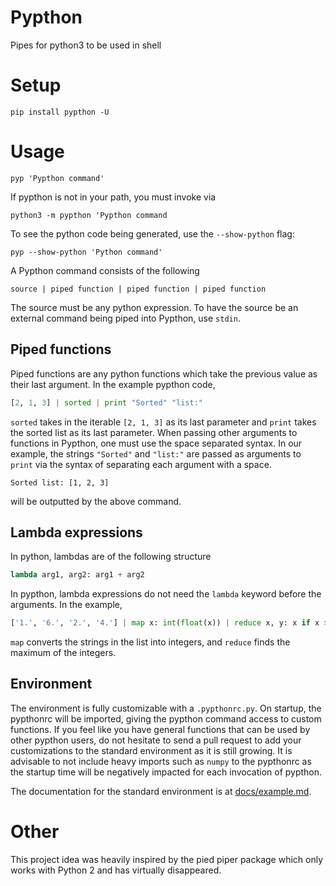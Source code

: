 # Pypthon

Pipes for python3 to be used in shell

# Setup

```
pip install pypthon -U 
```

# Usage

```
pyp 'Pypthon command'
```

If pypthon is not in your path, you must invoke via

```
python3 -m pypthon 'Pypthon command
```

To see the python code being generated, use the ``--show-python`` flag:

```
pyp --show-python 'Python command'
```

A Pypthon command consists of the following

```
source | piped function | piped function | piped function
```

The source must be any python expression. To have the source be an external command being piped into Pypthon, use ``stdin``.

## Piped functions

Piped functions are any python functions which take the previous value as their last argument. In the example pypthon code,

```python
[2, 1, 3] | sorted | print "Sorted" "list:"
```

``sorted`` takes in the iterable ``[2, 1, 3]`` as its last parameter and ``print`` takes the sorted list as its last parameter. When passing other arguments to functions in Pypthon, one must use the space separated syntax. In our example, the strings ``"Sorted"`` and ``"list:"`` are passed as arguments to ``print`` via the syntax of separating each argument with a space.

```
Sorted list: [1, 2, 3]
```

will be outputted by the above command.

## Lambda expressions

In python, lambdas are of the following structure

```python
lambda arg1, arg2: arg1 + arg2
```

In pypthon, lambda expressions do not need the ``lambda`` keyword before the arguments. In the example,

```python
['1.', '6.', '2.', '4.'] | map x: int(float(x)) | reduce x, y: x if x > y else y | print
```

``map`` converts the strings in the list into integers, and ``reduce`` finds the maximum of the integers.

## Environment

The environment is fully customizable with a ``.pypthonrc.py``. On startup, the pypthonrc will be imported, giving the pypthon command access to custom functions. If you feel like you have general functions that can be used by other pypthon users, do not hesitate to send a pull request to add your customizations to the standard environment as it is still growing. It is advisable to not include heavy imports such as ``numpy`` to the pypthonrc as the startup time will be negatively impacted for each invocation of pypthon.

The documentation for the standard environment is at [docs/example.md](https://github.com/r2dev2bb8/Pypthon/blob/master/docs/environment.md).

# Other

This project idea was heavily inspired by the pied piper package which only works with Python 2 and has virtually disappeared.
